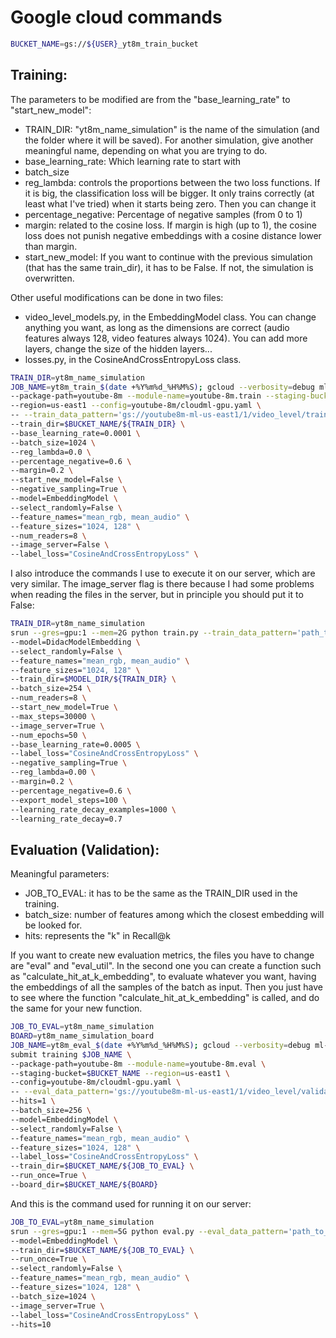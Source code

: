 # Google cloud commands

```sh
BUCKET_NAME=gs://${USER}_yt8m_train_bucket
```
## Training:
The parameters to be modified are from the "base_learning_rate" to "start_new_model":
* TRAIN_DIR: "yt8m_name_simulation" is the name of the simulation (and the folder where it will be saved). For 
another simulation, give another meaningful name, depending on what you are trying to do.
* base_learning_rate: Which learning rate to start with
* batch_size
* reg_lambda: controls the proportions between the two loss functions. If it is big, the classification loss will be 
bigger. It only trains correctly (at least what I've tried) when it starts being zero. Then you can change it
* percentage_negative: Percentage of negative samples (from 0 to 1)
* margin: related to the cosine loss. If margin is high (up to 1), the cosine loss does not punish negative embeddings 
with a cosine distance lower than margin.
* start_new_model: If you want to continue with the previous simulation (that has the same train_dir), it has to be 
False. If not, the simulation is overwritten.

Other useful modifications can be done in two files: 
* video_level_models.py, in the EmbeddingModel class. You can change anything you want, as long as the dimensions are 
correct (audio features always 128, video features always 1024). You can add more layers, change the size of the hidden 
layers...
* losses.py, in the CosineAndCrossEntropyLoss class. 

```sh
TRAIN_DIR=yt8m_name_simulation
JOB_NAME=yt8m_train_$(date +%Y%m%d_%H%M%S); gcloud --verbosity=debug ml-engine jobs submit training $JOB_NAME \
--package-path=youtube-8m --module-name=youtube-8m.train --staging-bucket=$BUCKET_NAME \
--region=us-east1 --config=youtube-8m/cloudml-gpu.yaml \
-- --train_data_pattern='gs://youtube8m-ml-us-east1/1/video_level/train/train*.tfrecord' \
--train_dir=$BUCKET_NAME/${TRAIN_DIR} \
--base_learning_rate=0.0001 \
--batch_size=1024 \
--reg_lambda=0.0 \
--percentage_negative=0.6 \
--margin=0.2 \
--start_new_model=False \
--negative_sampling=True \
--model=EmbeddingModel \
--select_randomly=False \
--feature_names="mean_rgb, mean_audio" \
--feature_sizes="1024, 128" \
--num_readers=8 \
--image_server=False \
--label_loss="CosineAndCrossEntropyLoss" \
```

I also introduce the commands I use to execute it on our server, which are very similar. The image_server flag 
is there because I had some problems when reading the files in the server, but in principle 
you should put it to False:

```sh
TRAIN_DIR=yt8m_name_simulation
srun --gres=gpu:1 --mem=2G python train.py --train_data_pattern='path_to_training_data/train*.tfrecord' \
--model=DidacModelEmbedding \
--select_randomly=False \
--feature_names="mean_rgb, mean_audio" \
--feature_sizes="1024, 128" \
--train_dir=$MODEL_DIR/${TRAIN_DIR} \
--batch_size=254 \
--num_readers=8 \
--start_new_model=True \
--max_steps=30000 \
--image_server=True \
--num_epochs=50 \
--base_learning_rate=0.0005 \
--label_loss="CosineAndCrossEntropyLoss" \
--negative_sampling=True \
--reg_lambda=0.00 \
--margin=0.2 \
--percentage_negative=0.6 \
--export_model_steps=100 \
--learning_rate_decay_examples=1000 \
--learning_rate_decay=0.7
```

## Evaluation (Validation):
Meaningful parameters:
* JOB_TO_EVAL: it has to be the same as the TRAIN_DIR used in the training.
* batch_size: number of features among which the closest embedding will be looked for.
* hits: represents the "k" in Recall@k

If you want to create new evaluation metrics, the files you have to change are "eval" and
"eval_util". In the second one you can create a function such as "calculate_hit_at_k_embedding", to 
evaluate whatever you want, having the embeddings of all the samples of the batch as input.
Then you just have to see where the function "calculate_hit_at_k_embedding" is called, and do 
the same for your new function.

```sh
JOB_TO_EVAL=yt8m_name_simulation
BOARD=yt8m_name_simulation_board
JOB_NAME=yt8m_eval_$(date +%Y%m%d_%H%M%S); gcloud --verbosity=debug ml-engine jobs \
submit training $JOB_NAME \
--package-path=youtube-8m --module-name=youtube-8m.eval \
--staging-bucket=$BUCKET_NAME --region=us-east1 \
--config=youtube-8m/cloudml-gpu.yaml \
-- --eval_data_pattern='gs://youtube8m-ml-us-east1/1/video_level/validate/validate*.tfrecord' \
--hits=1 \
--batch_size=256 \
--model=EmbeddingModel \
--select_randomly=False \
--feature_names="mean_rgb, mean_audio" \
--feature_sizes="1024, 128" \
--label_loss="CosineAndCrossEntropyLoss" \
--train_dir=$BUCKET_NAME/${JOB_TO_EVAL} \
--run_once=True \
--board_dir=$BUCKET_NAME/${BOARD} 
```

And this is the command used for running it on our server:

```sh
JOB_TO_EVAL=yt8m_name_simulation
srun --gres=gpu:1 --mem=5G python eval.py --eval_data_pattern='path_to_validation_data/validate*.tfrecord' \
--model=EmbeddingModel \
--train_dir=$BUCKET_NAME/${JOB_TO_EVAL} \
--run_once=True \
--select_randomly=False \
--feature_names="mean_rgb, mean_audio" \
--feature_sizes="1024, 128" \
--batch_size=1024 \
--image_server=True \
--label_loss="CosineAndCrossEntropyLoss" \
--hits=10
```